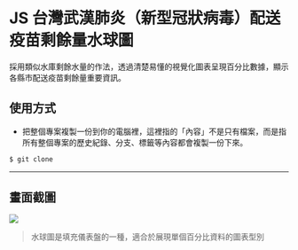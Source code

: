 # JS 台灣武漢肺炎（新型冠狀病毒）配送疫苗剩餘量水球圖

採用類似水庫剩餘水量的作法，透過清楚易懂的視覺化圖表呈現百分比數據，顯示各縣市配送疫苗剩餘量重要資訊。

## 使用方式
- 把整個專案複製一份到你的電腦裡，這裡指的「內容」不是只有檔案，而是指所有整個專案的歷史紀錄、分支、標籤等內容都會複製一份下來。
```sh
$ git clone
```

----

## 畫面截圖
![](https://i.imgur.com/cTLx4D4.png)
> 水球圖是填充儀表盤的一種，適合於展現單個百分比資料的圖表型別
